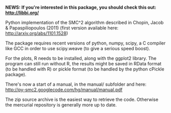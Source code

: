 **NEWS: If you're interested in this package, you should check this out: http://libbi.org/**

Python implementation of the SMC^2 algorithm described in Chopin, Jacob & Papaspiliopoulos (2011) (first version available here: http://arxiv.org/abs/1101.1528)

The package requires recent versions of python, numpy, scipy, a C compiler like GCC in order to use scipy.weave (to give a serious speed boost).

For the plots, R needs to be installed, along with the ggplot2 library. The program can still run without R, the results might be saved in RData format (to be handled with R) or pickle format (to be handled by the python cPickle package).

There's now a start of a manual, in the manual/ subfolder and here:
http://py-smc2.googlecode.com/hg/manual/manual.pdf

The zip source archive is the easiest way to retrieve the code. Otherwise the mercurial repository is generally more up to date.